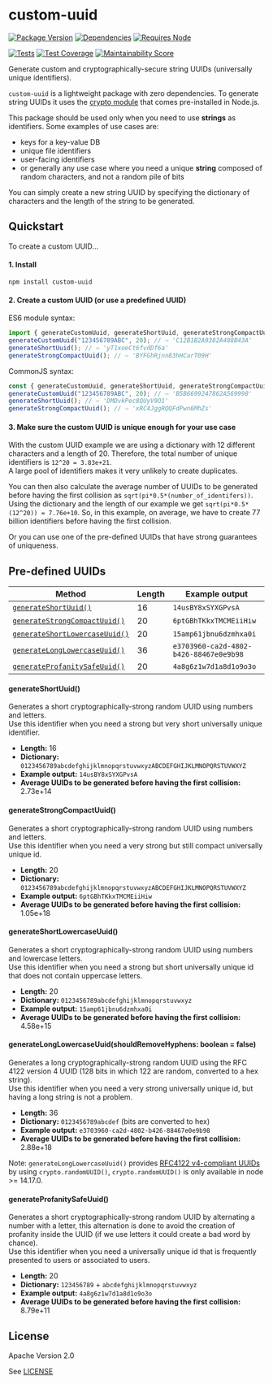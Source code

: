 # custom-uuid

[![Package Version](https://img.shields.io/npm/v/custom-uuid?color=informational&label=package%20version&logo=npm)](https://www.npmjs.com/package/custom-uuid)
[![Dependencies](https://img.shields.io/static/v1?label=dependencies&message=zero&color=informational&logo=npm)](https://www.npmjs.com/package/custom-uuid?activeTab=dependencies)
[![Requires Node](https://img.shields.io/node/v/custom-uuid?color=informational&label=requires%20node&logo=node.js)](https://nodejs.org/about/releases/)

[![Tests](https://github.com/Waveful/custom-uuid/actions/workflows/run-tests.yml/badge.svg?branch=main)](https://github.com/Waveful/custom-uuid/actions/workflows/run-tests.yml)
[![Test Coverage](https://img.shields.io/codeclimate/coverage/Waveful/custom-uuid?label=test%20coverage&logo=codeclimate)](https://codeclimate.com/github/Waveful/custom-uuid/code?sort=-test_coverage)
[![Maintainability Score](https://img.shields.io/codeclimate/maintainability/Waveful/custom-uuid?logo=codeclimate)](https://codeclimate.com/github/Waveful/custom-uuid/maintainability)

Generate custom and cryptographically-secure string UUIDs (universally unique identifiers).

`custom-uuid` is a lightweight package with zero dependencies. To generate string UUIDs it uses the [crypto module](https://nodejs.org/api/crypto.html) that comes pre-installed in Node.js.

This package should be used only when you need to use **strings** as identifiers.
Some examples of use cases are:
* keys for a key-value DB
* unique file identifiers
* user-facing identifiers
* or generally any use case where you need a unique **string** composed of random characters, and not a random pile of bits

You can simply create a new string UUID by specifying the dictionary of characters and the length of the string to be generated.


## Quickstart

To create a custom UUID...

#### 1. Install

```shell
npm install custom-uuid
```

#### 2. Create a custom UUID (or use a predefined UUID)

ES6 module syntax:

```javascript
import { generateCustomUuid, generateShortUuid, generateStrongCompactUuid } from "custom-uuid";
generateCustomUuid("123456789ABC", 20); // ⇨ 'C12B1B2A9382A488B43A'
generateShortUuid(); // ⇨ 'yT1xoeCt6fvdDf6a'
generateStrongCompactUuid(); // ⇨ 'BYFGhRjnn83hHCarT09H'
```

CommonJS syntax:

```javascript
const { generateCustomUuid, generateShortUuid, generateStrongCompactUuid } = require('custom-uuid');
generateCustomUuid("123456789ABC", 20); // ⇨ 'B5B6699247862A569998'
generateShortUuid(); // ⇨ 'DMDvkPec8QUyV9O1'
generateStrongCompactUuid(); // ⇨ 'xRC4JggRQQFdPwn6MhZs'
```

#### 3. Make sure the custom UUID is unique enough for your use case

With the custom UUID example we are using a dictionary with 12 different characters and a length of 20.
Therefore, the total number of unique identifiers is `12^20 = 3.83e+21`.\
A large pool of identifiers makes it very unlikely to create duplicates.

You can then also calculate the average number of UUIDs to be generated before having the first collision as `sqrt(pi*0.5*(number_of_identifers))`.\
Using the dictionary and the length of our example we get `sqrt(pi*0.5*(12^20)) = 7.76e+10`. So, in this example, on average, we have to create 77 billion identifiers before having the first collision.

Or you can use one of the pre-defined UUIDs that have strong guarantees of uniqueness.


## Pre-defined UUIDs

| Method                                                                                        | Length | Example output                         |
|-----------------------------------------------------------------------------------------------|--------|----------------------------------------|
| [`generateShortUuid()`](#generateShortUuid)                                                   | 16     | `14usBY8xSYXGPvsA`                     |
| [`generateStrongCompactUuid()`](#generateStrongCompactUuid)                                   | 20     | `6ptGBhTKkxTMCMEiiHiw`                 |
| [`generateShortLowercaseUuid()`](#generateShortLowercaseUuid)                                 | 20     | `15amp61jbnu6dzmhxa0i`                 |
| [`generateLongLowercaseUuid()`](#generateLongLowercaseUuidshouldRemoveHyphens-boolean--false) | 36     | `e3703960-ca2d-4802-b426-88467e0e9b98` |
| [`generateProfanitySafeUuid()`](#generateProfanitySafeUuid)                                   | 20     | `4a8g6z1w7d1a8d1o9o3o`                 |

#### generateShortUuid()

Generates a short cryptographically-strong random UUID using numbers and letters.\
Use this identifier when you need a strong but very short universally unique identifier.

* **Length:** 16
* **Dictionary:** `0123456789abcdefghijklmnopqrstuvwxyzABCDEFGHIJKLMNOPQRSTUVWXYZ`
* **Example output:** `14usBY8xSYXGPvsA`
* **Average UUIDs to be generated before having the first collision:** 2.73e+14

#### generateStrongCompactUuid()

Generates a short cryptographically-strong random UUID using numbers and letters.\
Use this identifier when you need a very strong but still compact universally unique id.

* **Length:** 20
* **Dictionary:** `0123456789abcdefghijklmnopqrstuvwxyzABCDEFGHIJKLMNOPQRSTUVWXYZ`
* **Example output:** `6ptGBhTKkxTMCMEiiHiw`
* **Average UUIDs to be generated before having the first collision:** 1.05e+18

#### generateShortLowercaseUuid()

Generates a short cryptographically-strong random UUID using numbers and lowercase letters.\
Use this identifier when you need a strong but short universally unique id that does not contain uppercase letters.

* **Length:** 20
* **Dictionary:** `0123456789abcdefghijklmnopqrstuvwxyz`
* **Example output:** `15amp61jbnu6dzmhxa0i`
* **Average UUIDs to be generated before having the first collision:** 4.58e+15

#### generateLongLowercaseUuid(shouldRemoveHyphens: boolean = false)

Generates a long cryptographically-strong random UUID using the RFC 4122 version 4 UUID (128 bits in which 122 are random, converted to a hex string).\
Use this identifier when you need a very strong universally unique id, but having a long string is not a problem.

* **Length:** 36
* **Dictionary:** `0123456789abcdef` (bits are converted to hex)
* **Example output:** `e3703960-ca2d-4802-b426-88467e0e9b98`
* **Average UUIDs to be generated before having the first collision:** 2.88e+18

Note: `generateLongLowercaseUuid()` provides [RFC4122 v4-compliant UUIDs](https://datatracker.ietf.org/doc/html/rfc4122) by using `crypto.randomUUID()`, `crypto.randomUUID()` is only available in node >= 14.17.0.

#### generateProfanitySafeUuid()

Generates a short cryptographically-strong random UUID by alternating a number with a letter,
this alternation is done to avoid the creation of profanity inside the UUID (if we use letters it could create a bad word by chance).\
Use this identifier when you need a universally unique id that is frequently presented to users or associated to users.

* **Length:** 20
* **Dictionary:** `123456789` + `abcdefghijklmnopqrstuvwxyz`
* **Example output:** `4a8g6z1w7d1a8d1o9o3o`
* **Average UUIDs to be generated before having the first collision:** 8.79e+11


## License

Apache Version 2.0

See [LICENSE](./LICENSE)
